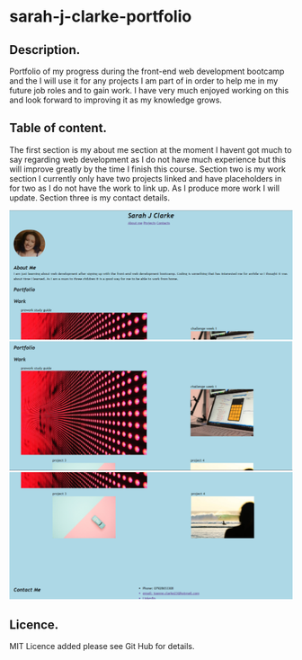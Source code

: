 # sarah-j-clarke-portfolio

## Description.
Portfolio of my progress during the front-end web development bootcamp and the I will use it for any projects I am part of in order to help me in my future job roles and to gain work. I have very much enjoyed working on this and look forward to improving it as my knowledge grows. 

## Table of content. 
The first section is my about me section at the moment I havent got much to say regarding web development as I do not have much experience but this will improve greatly by the time I finish this course.
Section two is my work section I currently only have two projects linked and have placeholders in for two as I do not have the work to link up. As I produce more work I will update. 
Section three is my contact details. 

![alt text](/images/screenprint1.png?raw=true)
![alt text](/images/screenprint2.png?raw=true)
![alt text](/images/screenprint3.png?raw=true)

## Licence.
MIT Licence added please see Git Hub for details. 

